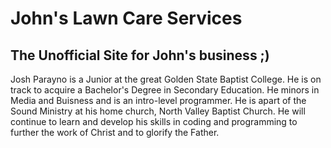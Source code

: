 # John's Lawn Care Services
## The Unofficial Site for John's business ;)
<P>  Josh Parayno is a Junior at the great Golden State Baptist College. He is on track to acquire a Bachelor's Degree in Secondary Education. He minors in Media and Buisness and is an intro-level programmer. He is apart of the Sound Ministry at his home church, North Valley Baptist Church. He will continue to learn and develop his skills in coding and programming to further the work of Christ and to glorify the Father. <P> 
